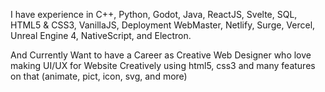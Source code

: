 
I have experience in C++, Python, Godot, Java, ReactJS, Svelte, SQL, HTML5 & CSS3, VanillaJS, Deployment WebMaster, Netlify, Surge, Vercel, Unreal Engine 4, NativeScript, and Electron.

And Currently Want to have a Career as Creative Web Designer who love making UI/UX for Website Creatively using html5, css3 and many features on that (animate, pict, icon, svg, and more)
